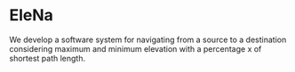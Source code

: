 # EleNa 

We develop a software system for navigating from a source to a destination considering maximum and minimum elevation with a percentage x of shortest path length.

